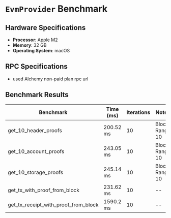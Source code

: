 # `EvmProvider` Benchmark

## Hardware Specifications

- **Processor**: Apple M2
- **Memory**: 32 GB
- **Operating System**: macOS

## RPC Specifications

- used Alchemy non-paid plan rpc url

## Benchmark Results

| Benchmark                            | Time (ms) | Iterations | Notes          |
| ------------------------------------ | --------- | ---------- | -------------- |
| get_10_header_proofs                 | 200.52 ms | 10         | Block Range 10 |
| get_10_account_proofs                | 243.05 ms | 10         | Block Range 10 |
| get_10_storage_proofs                | 245.14 ms | 10         | Block Range 10 |
| get_tx_with_proof_from_block         | 231.62 ms | 10         | --             |
| get_tx_receipt_with_proof_from_block | 1590.2 ms | 10         | --             |
